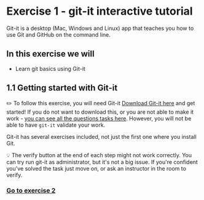 # Exercise 1 - git-it interactive tutorial

Git-it is a desktop (Mac, Windows and Linux) app that teaches you how to use Git and GitHub on the command line.

## In this exercise we will
- Learn git basics using Git-it

## 1.1 Getting started with Git-it

:pencil2: To follow this exercise, you will need Git-it [Download Git-it here](https://github.com/jlord/git-it-electron/releases) and get started!
If you do not want to download this, or you are not able to make it work - [you can see all the questions tasks here](http://jlord.us/git-it/). However, you will not be able to have `git-it` validate your work.

Git-it has several exercises included, not just the first one where you install Git.

:bulb: The verify button at the end of each step might not work correctly. You can try run git-it as administrator, but it's not a big issue. If you're confident you've solved the task just move on, or ask an instructor in the room to verify.

### [Go to exercise 2](./exercise-2.md)
